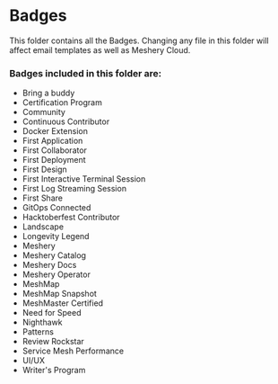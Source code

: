 # Badges
This folder contains all the Badges. Changing any file in this folder will affect email templates as well as Meshery Cloud.

### Badges included in this folder are:
- Bring a buddy
- Certification Program
- Community
- Continuous Contributor
- Docker Extension
- First Application
- First Collaborator
- First Deployment
- First Design
- First Interactive Terminal Session
- First Log Streaming Session
- First Share
- GitOps Connected
- Hacktoberfest Contributor
- Landscape
- Longevity Legend
- Meshery
- Meshery Catalog
- Meshery Docs
- Meshery Operator
- MeshMap
- MeshMap Snapshot
- MeshMaster Certified
- Need for Speed
- Nighthawk
- Patterns
- Review Rockstar
- Service Mesh Performance
- UI/UX
- Writer's Program